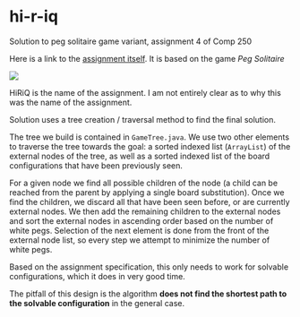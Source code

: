 # hi-r-iq
Solution to peg solitaire game variant, assignment 4 of Comp 250

Here is a link to the [assignment itself](http://crypto.cs.mcgill.ca/~crepeau/COMP250/HW4.pdf). It is based on the game *Peg Solitaire*

![](http://mathworld.wolfram.com/images/eps-gif/PegSolitaire_1000.gif)

HiRiQ is the name of the assignment. I am not entirely clear as to why this was the name of the assignment.

Solution uses a tree creation / traversal method to find the final solution. 

The tree we build is contained in `GameTree.java`. We use two other elements to traverse the tree towards the goal: a sorted indexed list (`ArrayList`) of the external nodes of the tree, as well as a sorted indexed list of the board configurations that have been previously seen. 

For a given node we find all possible children of the node (a child can be reached from the parent by applying a single board substitution). Once we find the children, we discard all that have been seen before, or are currently external nodes. We then add the remaining children to the external nodes and sort the external nodes in ascending order based on the number of white pegs. Selection of the next element is done from the front of the external node list, so every step we attempt to minimize the number of white pegs. 

Based on the assignment specification, this only needs to work for solvable configurations, which it does in very good time. 

The pitfall of this design is the algorithm **does not find the shortest path to the solvable configuration** in the general case.
